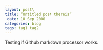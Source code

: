 ```yaml
---
layout: post\
title: “Untitled post thereis”
 date: 10 Sep 2000
categories: blog
tags: tag1 tag2
---
```


Testing if Github markdown processor works.
